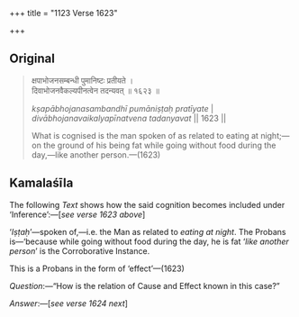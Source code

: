 +++
title = "1123 Verse 1623"

+++
## Original 
>
> क्षपाभोजनसम्बन्धी पुमानिष्टः प्रतीयते ।  
> दिवाभोजनवैकल्यपीनत्वेन तदन्यवत् ॥ १६२३ ॥ 
>
> *kṣapābhojanasambandhī pumāniṣṭaḥ pratīyate* \|  
> *divābhojanavaikalyapīnatvena tadanyavat* \|\| 1623 \|\| 
>
> What is cognised is the man spoken of as related to eating at night;—on the ground of his being fat while going without food during the day,—like another person.—(1623)



## Kamalaśīla

The following *Text* shows how the said cognition becomes included under ‘Inference’:—[*see verse 1623 above*]

‘*Iṣṭaḥ*’—spoken of,—i.e. the Man as related to *eating at night*. The Probans is—‘because while going without food during the day, he is fat ‘*like another person*’ is the Corroborative Instance.

This is a Probans in the form of ‘effect’—(1623)

*Question*:—“How is the relation of Cause and Effect known in this case?”

*Answer*:—[*see verse 1624 next*]



